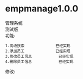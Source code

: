 # empmanage1.0.0
管理系统<br>
测试版<br>
功能:     
    
    1.高级搜索              已经实现
    2.添加员工              已经实现
    3.修改员工信息            已经实现       
    4.删除员工信息            已经实现           
    
修改:   
    
    
   
    